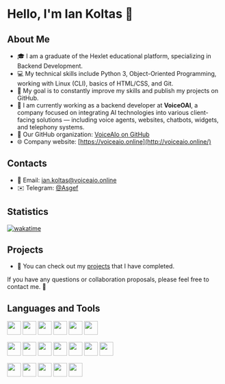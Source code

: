 # Hello, I'm Ian Koltas 👋

## About Me
- 🎓 I am a graduate of the Hexlet educational platform, specializing in Backend Development.
- 💻 My technical skills include Python 3, Object-Oriented Programming, working with Linux (CLI), basics of HTML/CSS, and Git.
- 🌱 My goal is to constantly improve my skills and publish my projects on GitHub.
- 🏢 I am currently working as a backend developer at **VoiceOAI**, a company focused on integrating AI technologies into various client-facing solutions — including voice agents, websites, chatbots, widgets, and telephony systems.
- 🔗 Our GitHub organization: [VoiceAIo on GitHub](https://github.com/VoiceOAI)
- 🌐 Company website: [https://voiceaio.online](http://voiceaio.online/)

## Contacts
- 📧 Email: ian.koltas@voiceaio.online
- ✉️ Telegram: [@Asgef](https://t.me/Asgef)

## Statistics
[![wakatime](https://wakatime.com/badge/user/018c4031-c37e-4bef-9e6c-859fe4594dc2.svg)](https://wakatime.com/@018c4031-c37e-4bef-9e6c-859fe4594dc2)

## Projects
- 🚀 You can check out my [projects](https://asgef.github.io) that I have completed.

If you have any questions or collaboration proposals, please feel free to contact me. 🚀

## Languages and Tools
<img height="32" width="32" src="https://cdn.simpleicons.org/python/_/eee" /> <img height="32" width="32" src="https://cdn.simpleicons.org/django/_/eee" /> <img height="32" width="32" src="https://cdn.simpleicons.org/flask/_/eee" /> <img height="32" width="32" src="https://cdn.simpleicons.org/HTML5/_/eee" /> <img height="32" width="32" src="https://cdn.simpleicons.org/CSS3/_/eee" /> <img height="32" width="32" src="https://cdn.simpleicons.org/bootstrap/_/eee" />

<img height="32" width="32" src="https://cdn.simpleicons.org/Linux/_/eee" /> <img height="32" width="32" src="https://cdn.simpleicons.org/Ubuntu/_/eee" /> <img height="32" width="32" src="https://cdn.simpleicons.org/Zsh/_/eee" /> <img height="32" width="32" src="https://cdn.simpleicons.org/PyCharm/_/eee" /> <img height="32" width="32" src="https://cdn.simpleicons.org/visualstudiocode/_/eee" /> <img height="32" width="32" src="https://cdn.simpleicons.org/Postman/_/eee" /> <img height="32" width="32" src="https://cdn.simpleicons.org/dbeaver/_/eee" />

<img height="32" width="32" src="https://cdn.simpleicons.org/Docker/_/eee" /> <img height="32" width="32" src="https://cdn.simpleicons.org/postgreSQL/_/eee" /> <img height="32" width="32" src="https://cdn.simpleicons.org/git/_/eee" /> <img height="32" width="32" src="https://cdn.simpleicons.org/Ansible/_/eee" /> <img height="32" width="32" src="https://cdn.simpleicons.org/Vagrant/_/eee" />
